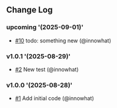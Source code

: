 ## Change Log

### upcoming '(2025-09-01)'

- [#10](https://github.com/nivekalara237/co2mjs/pull/10) todo: something new (@innowhat)

### v1.0.1 '(2025-08-29)'

- [#2](https://github.com/nivekalara237/co2mjs/pull/2) New test (@innowhat)

### v1.0.0 '(2025-08-28)'

- [#1](https://github.com/nivekalara237/co2mjs/pull/1) Add initial code (@innowhat)

